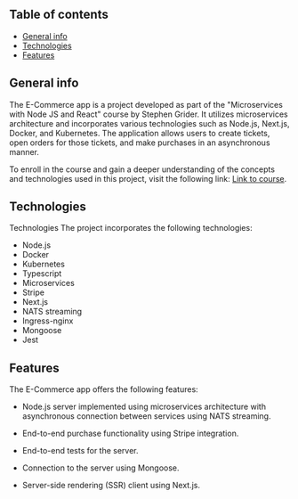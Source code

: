 ## Table of contents
* [General info](#general-info)
* [Technologies](#technologies)
* [Features](#features)
  
## General info
The E-Commerce app is a project developed as part of the "Microservices with Node JS and React" course by Stephen Grider. It utilizes microservices architecture and incorporates various technologies such as Node.js, Next.js, Docker, and Kubernetes. The application allows users to create tickets, open orders for those tickets, and make purchases in an asynchronous manner.

To enroll in the course and gain a deeper understanding of the concepts and technologies used in this project, visit the following link: [Link to course](https://www.udemy.com/course/microservices-with-node-js-and-react/).
## Technologies
Technologies
The project incorporates the following technologies:

* Node.js
* Docker
* Kubernetes
* Typescript
* Microservices
* Stripe
* Next.js
* NATS streaming
* Ingress-nginx
* Mongoose
* Jest

## Features
The E-Commerce app offers the following features:

* Node.js server implemented using microservices architecture with asynchronous connection between services using NATS streaming.

* End-to-end purchase functionality using Stripe integration.

* End-to-end tests for the server.

* Connection to the server using Mongoose.

* Server-side rendering (SSR) client using Next.js.
